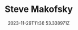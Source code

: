 ---
title: "Steve Makofsky"
category: "IndieWeb & Personal Blogs"
site_url: https://makoism.com/
feed_url: https://makoism.com/rss/
date: 2023-11-29T11:36:53.338971Z
domain: makoism.com

---